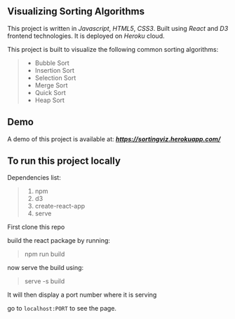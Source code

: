 ## Visualizing Sorting Algorithms

This project is written in _Javascript_, _HTML5_, _CSS3_.
Built using _React_ and _D3_ frontend technologies.
It is deployed on _Heroku_ cloud.

This project is built to visualize the following common sorting algorithms:

> - Bubble Sort
> - Insertion Sort
> - Selection Sort
> - Merge Sort
> - Quick Sort
> - Heap Sort

## Demo

A demo of this project is available at:
***https://sortingviz.herokuapp.com/***

## To run this project locally

Dependencies list:

> 1. npm
> 2. d3
> 3. create-react-app
> 4. serve

First clone this repo

build the react package by running:

> npm run build

now serve the build using:

> serve -s build

It will then display a port number where it is serving

go to `localhost:PORT` to see the page.
